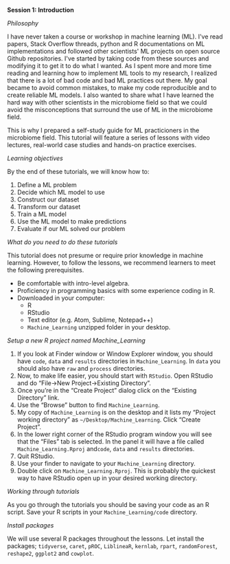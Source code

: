__Session 1: Introduction__

*Philosophy*

I have never taken a course or workshop in machine learning (ML). I've read papers, Stack Overflow threads, python and R documentations on ML implementations and followed other scientists' ML projects on open source Github repositories. I've started by taking code from these sources and modifying it to get it to do what I wanted. As I spent more and more time reading and learning how to implement ML tools to my research, I realized that there is a lot of bad code and bad ML practices out there. My goal became to avoid common mistakes, to make my code reproducible and to create reliable ML models. I also wanted to share what I have learned the hard way with other scientists in the microbiome field so that we could avoid the misconceptions that surround the use of ML in the microbiome field.

This is why I prepared a self-study guide for ML practicioners in the microbiome field. This tutorial will feature a series of lessons with video lectures, real-world case studies and hands-on practice exercises.

*Learning objectives*

By the end of these tutorials, we will know how to:

1. Define a ML problem
2. Decide which ML model to use
3. Construct our dataset
4. Transform our dataset
5. Train a ML model
6. Use the ML model to make predictions
7. Evaluate if our ML solved our problem

*What do you need to do these tutorials*

This tutorial does not presume or require prior knowledge in machine learning. However, to follow the lessons, we recommend learners to meet the following prerequisites.

- Be comfortable with intro-level algebra.
- Proficiency in programming basics with some experience coding in R.
- Downloaded in your computer:
    - R
    - RStudio
    - Text editor (e.g. Atom, Sublime, Notepad++)
    - `Machine_Learning` unzipped folder in your desktop.


*Setup a new R project named Machine_Learning*

1. If you look at Finder window or Window Explorer window, you should have `code`, `data` and `results` directories in `Machine_Learning`. In `data` you should also have `raw` and `process` directories.
3. Now, to make life easier, you should start with `RStudio`. Open RStudio and do “File->New Project->Existing Directory”.
4. Once you’re in the “Create Project” dialog click on the “Existing Directory” link.
5. Use the “Browse” button to find `Machine_Learning`.
6. My copy of `Machine_Learning` is on the desktop and it lists my “Project working directory” as `~/Desktop/Machine_Learning`. Click “Create Project”.
7. In the lower right corner of the RStudio program window you will see that the “Files” tab is selected. In the panel it will have a file called `Machine_Learning.Rproj` and`code`, `data` and `results` directories.
8. Quit RStudio.
9. Use your finder to navigate to your `Machine_Learning` directory.
10. Double click on `Machine_Learning.Rproj`. This is probably the quickest way to have RStudio open up in your desired working directory.

*Working through tutorials*

As you go through the tutorials you should be saving your code as an R script. Save your R scripts in your `Machine_Learning/code` directory.

*Install packages*

We will use several R packages throughout the lessons. Let install the packages; `tidyverse`, `caret`, `pROC`, `LiblineaR`, `kernlab`, `rpart`, `randomForest`, `reshape2`, `ggplot2` and `cowplot`.
